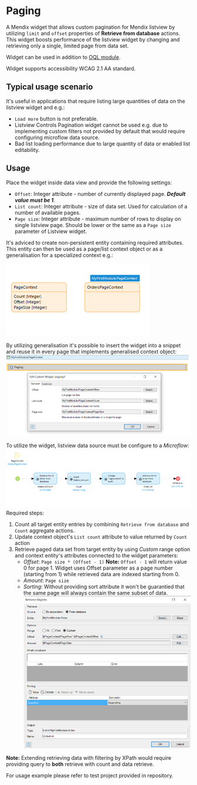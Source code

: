 # Paging
A Mendix widget that allows custom pagination for Mendix listview by utilizing `limit` and `offset` properties of **Retrieve from database** actions.
This widget boosts performance of the listview widget by changing and retrieving only a single, limited page from data set.

Widget can be used in addition to [OQL module](https://appstore.home.mendix.com/link/app/66876/).

Widget supports accessibility WCAG 2.1 AA standard.

## Typical usage scenario
It's useful in applications that require listing large quantities of data on the listview widget and e.g.:
- `Load more` button is not preferable.
- Listview Controls Pagination widget cannot be used e.g. due to implementing custom filters not provided by default that would require configuring microflow data source.
- Bad list loading performance due to large quantity of data or enabled list editability.

## Usage
Place the widget inside data view and provide the following settings:
- `Offset`: Integer attribute - number of currently displayed page. ***Default value must be 1***.
- `List count`: Integer attribute - size of data set. Used for calculation of a number of available pages.
- `Page size`: Integer attribute - maximum number of rows to display on single listview page. Should be lower or the same as a `Page size` parameter of Listview widget.

It's adviced to create non-persistent entity containing required attributes. This entity can then be used as a page/list context object or as a generalisation for a specialized context e.g.:

![Context entity](/assets/domain_model.png?raw=true "Context entity")

By utilizing generalisation it's possible to insert the widget into a snippet and reuse it in every page that implements generalised context object:
![Paging widget snippet](/assets/widget_snippet.png?raw=true "Paging widget snippet")

To utilize the widget, listview data source must be configure to a *Microflow*:
![Example data source microflow](/assets/example_data_source.png?raw=true "Example data source microflow")
Required steps:
1. Count all target entity entries by combining `Retrieve from database` and `Count` aggregate actions.
2. Update context object's `List count` attribute to value returned by `Count` action
3. Retrieve paged data set from target entity by using *Custom* range option and context entity's attributes connected to the widget parameters:
   - *Offset*: `Page size * (Offset - 1)`
    **Note:** `Offset - 1` will return value 0 for page 1. Widget uses Offset parameter as a page number (starting from 1) while retrieved data are indexed starting from 0.
   - *Amount*: `Page size`
   - *Sorting*: Without providing sort attribute it won't be guarantied that the same page will always contain the same subset of data.
![Example data retrieve](/assets/example_retrieve.png?raw=true "Example data retrieve")

**Note:** Extending retrieving data with filtering by XPath would require providing query to **both** retrieve with count and data retrieve.

For usage example please refer to test project provided in repository.
